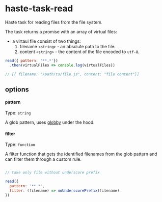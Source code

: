 # haste-task-read
Haste task for reading files from the file system.

The task returns a promise with an array of virtual files:

* a virtaul file consist of two things:
  1. filename `<string>` - an absolute path to the file.
  2. content `<string>` - the content of the file encoded to `utf-8`.
```js
read({ pattern: '**.*'})
  .then(virtualFiles => console.log(virtualFiles))

// [{ filename: "/path/to/file.js", content: "file content"}]

```
## options

#### pattern

Type: `string`

A glob pattern, uses [globby](https://github.com/sindresorhus/globby) under the hood.

#### filter

Type: `function`

A filter function that gets the identified filenames from the glob pattern and can filter them through a custom rule.

```js

// take only file without underscore prefix

read({
  pattern: '**.*',
  filter: (filename) => noUnderscorePrefix(filename)
})
```
